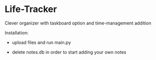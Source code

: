 # Life-Tracker
Clever organizer with taskboard option and time-management addition

Installation:

 * upload files and run main.py

 * delete notes.db in order to start adding your own notes
